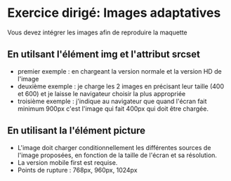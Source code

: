 # Exercice dirigé: Images adaptatives

Vous devez intégrer les images afin de reproduire la maquette

## En utilsant l'élément img et l'attribut srcset
- premier exemple : en chargeant la version normale et la version HD de l'image
- deuxième exemple : je charge les 2 images en précisant leur taille (400 et 600) et je laisse le navigateur choisir la plus appropriée
- troisième exemple : j'indique au navigateur que quand l'écran fait minimum 900px c'est l'image qui fait 400px qui doit être chargée.

## En utilisant la l'élément picture
- L'image doit charger conditionnellement les différentes sources de l'image proposées, en fonction de la taille de l'écran et sa résolution.
- La version mobile first est requise.
- Points de rupture : 768px, 960px, 1024px